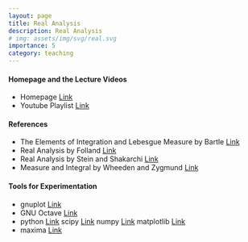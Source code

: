 ```yaml
---
layout: page
title: Real Analysis
description: Real Analysis
# img: assets/img/svg/real.svg
importance: 5
category: teaching
---
```


#### Homepage and the Lecture Videos

* Homepage [Link](https://www.internationalmathematicsmaster.org/archive/mathematical-analysis-i-ii-fall-semester-2020)
* Youtube Playlist [Link](https://www.youtube.com/playlist?list=PLmsIjFudc1l1CPECWoVmuyLyr1uIjLLVE)

#### References

* The Elements of Integration and Lebesgue Measure by Bartle [Link](https://onlinelibrary.wiley.com/doi/book/10.1002/9781118164471)
* Real Analysis by Folland [Link](https://www.wiley.com/en-au/Real+Analysis:+Modern+Techniques+and+Their+Applications,+2nd+Edition-p-9780471317166)
* Real Analysis by Stein and Shakarchi [Link](https://press.princeton.edu/books/hardcover/9780691113869/real-analysis)
* Measure and Integral by Wheeden and Zygmund [Link](https://www.routledge.com/Measure-and-Integral-An-Introduction-to-Real-Analysis-Second-Edition/Wheeden/p/book/9781498702898)

#### Tools for Experimentation

* gnuplot [Link](http://www.gnuplot.info/)
* GNU Octave  [Link](https://octave.org/)
* python [Link](https://www.python.org/) scipy [Link](https://scipy.org/) numpy [Link](https://numpy.org/) matplotlib [Link](https://matplotlib.org/)
* maxima [Link](https://maxima.sourceforge.io/)  
